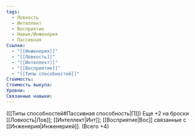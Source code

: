 ```yaml
---
tags:
  - Ловкость
  - Интеллект
  - Восприятие
  - Навык/Инженерия
  - Пассивная
Ссылки:
  - "[[Инженерия]]"
  - "[[Ловкость]]"
  - "[[Интеллект]]"
  - "[[Восприятие]]"
  - "[[Типы способностей]]"
Стоимость: 
Стоимость выкупа: 
Уровни: 
Связанные навыки:
---
```

([[Типы способностей#Пассивная способность|П]]) Еще +2 на броски [[Ловкость|Лов]]; [[Интеллект|Инт]]; [[Восприятие|Вос]] связанные с [[Инженерия|Инженерией]]. (Всего +4)